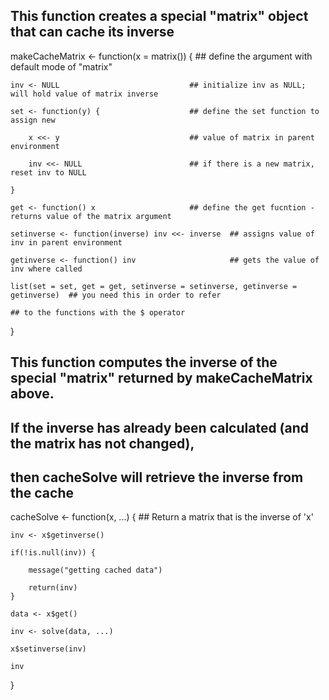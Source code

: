 
 ## This function creates a special "matrix" object that can cache its inverse

makeCacheMatrix <- function(x = matrix()) { ## define the argument with default mode of "matrix"

    inv <- NULL                             ## initialize inv as NULL; will hold value of matrix inverse 
    
    set <- function(y) {                    ## define the set function to assign new 
    
        x <<- y                             ## value of matrix in parent environment
        
        inv <<- NULL                        ## if there is a new matrix, reset inv to NULL
        
    }
    
    get <- function() x                     ## define the get fucntion - returns value of the matrix argument

    setinverse <- function(inverse) inv <<- inverse  ## assigns value of inv in parent environment
    
    getinverse <- function() inv                     ## gets the value of inv where called
    
    list(set = set, get = get, setinverse = setinverse, getinverse = getinverse)  ## you need this in order to refer 
                                                                                  ## to the functions with the $ operator
}


    

## This function computes the inverse of the special "matrix" returned by makeCacheMatrix above.
## If the inverse has already been calculated (and the matrix has not changed),
## then cacheSolve will retrieve the inverse from the cache

cacheSolve <- function(x, ...) {
        ## Return a matrix that is the inverse of 'x'
        
    inv <- x$getinverse()
    
    if(!is.null(inv)) {
        
        message("getting cached data")
        
        return(inv)
    }
    
    data <- x$get()
    
    inv <- solve(data, ...)
    
    x$setinverse(inv)
    
    inv
}
